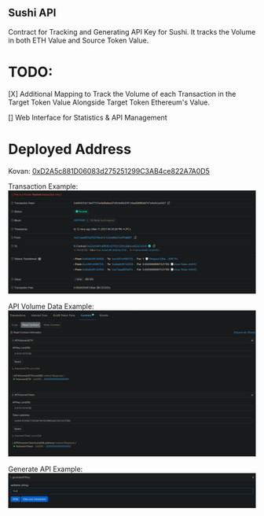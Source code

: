 ## Sushi API

Contract for Tracking and Generating API Key for Sushi.
It tracks the Volume in both ETH Value and Source Token Value.

# TODO:

[X] Additional Mapping to Track the Volume of each Transaction in the Target Token Value Alongside Target Token Ethereum's Value.

[] Web Interface for Statistics & API Management

# Deployed Address

Kovan: <a href="https://kovan.etherscan.io/address/0xD2A5c881D06083d275251299C3AB4ce822A7A0D5">0xD2A5c881D06083d275251299C3AB4ce822A7A0D5</a>

Transaction Example:
<img src="etc/screenshots/tx.png" />

API Volume Data Example:
<img src="etc/screenshots/apivol.png" />

Generate API Example:
<img src="etc/screenshots/generateAPI.png" />
